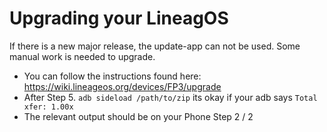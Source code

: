 # Upgrading your LineagOS
If there is a new major release, the update-app can not be used. Some manual work is needed to upgrade.

* You can follow the instructions found here: https://wiki.lineageos.org/devices/FP3/upgrade
* After Step 5. `adb sideload /path/to/zip` its okay if your adb says `Total xfer: 1.00x`
* The relevant output should be on your Phone Step 2 / 2
